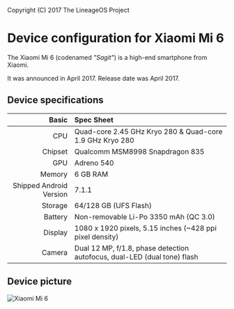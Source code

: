 Copyright (C) 2017 The LineageOS Project

Device configuration for Xiaomi Mi 6
=========================================

The Xiaomi Mi 6 (codenamed _"Sagit"_) is a high-end smartphone from Xiaomi.

It was announced in April 2017. Release date was April 2017.

## Device specifications

Basic   | Spec Sheet
-------:|:-------------------------
CPU     | Quad-core 2.45 GHz Kryo 280 & Quad-core 1.9 GHz Kryo 280
Chipset | Qualcomm MSM8998 Snapdragon 835
GPU     | Adreno 540
Memory  | 6 GB RAM
Shipped Android Version | 7.1.1
Storage | 64/128 GB (UFS Flash)
Battery | Non-removable Li-Po 3350 mAh (QC 3.0)
Display | 1080 x 1920 pixels, 5.15 inches (~428 ppi pixel density)
Camera  | Dual 12 MP, f/1.8, phase detection autofocus, dual-LED (dual tone) flash

## Device picture

![Xiaomi Mi 6](http://i8.mifile.cn/a1/pms_1492571518.47778002!560x560.jpg "Xiaomi Mi 6 in black")